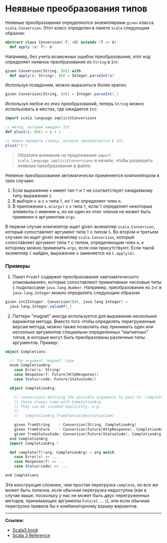 # Неявные преобразования типов

Неявные преобразования определяются экземплярами `given` класса `scala.Conversion`.
Этот класс определен в пакете `scala` следующим образом:

```scala
abstract class Conversion[-T, +U] extends (T => U):
  def apply (x: T): U
```

Например, без учета возможных ошибок преобразования, этот код определяет неявное преобразование из `String` в `Int`:

```scala
given Conversion[String, Int] with
  def apply(s: String): Int = Integer.parseInt(s)
```

Используя псевдоним, можно выразиться более кратко:

```scala
given Conversion[String, Int] = Integer.parseInt(_)
```

Используя любое из этих преобразований, теперь `String` можно использовать в местах, где ожидается `Int`:

```scala
import scala.language.implicitConversions

// метод, который ожидает Int
def plus1(i: Int) = i + 1

// можно передать строку, которая преобразуется в Int
plus1("1")
```

> Обратите внимание на предложение `import scala.language.implicitConversions` в начале, 
> чтобы разрешить неявные преобразования в файле.

Неявное преобразование автоматически применяется компилятором в трех случаях:

1. Если выражение `e` имеет тип `T` и `T` не соответствует ожидаемому типу выражения `S`. 
2. В выборе `e.m` с `e` типа `T`, но `T` не определяет член `m`. 
3. В приложении `e.m(args)` с `e` типа `T`, если `T` определяет некоторые элементы с именем `m`, 
но ни один из этих членов не может быть применен к аргументам `args`.

В первом случае компилятор ищет given экземпляр `scala.Conversion`, который сопоставляет аргумент типа `T` с типом `S`. 
Во втором и третьем случаях он ищет given экземпляр `scala.Conversion`, 
который сопоставляет аргумент типа `T` с типом, определяющим член `m`, 
к которому можно применить `args`, если они присутствуют. 
Если такой экземпляр `C` найден, выражение `e` заменяется на `C.apply(e)`.

### Примеры

1) Пакет `Predef` содержит преобразования «автоматического упаковывания», 
которые сопоставляют примитивные числовые типы с подклассами `java.lang.Number`. 
Например, преобразование из `Int` в `java.lang.Integer` можно определить следующим образом:

```scala
given int2Integer: Conversion[Int, java.lang.Integer] =
  java.lang.Integer.valueOf(_)
```

2) Паттерн "magnet" иногда используется для выражения нескольких вариантов метода. 
Вместо того чтобы определять перегруженные версии метода, 
можно также позволить ему принимать один или несколько аргументов специально определенных "магнитных" типов, 
в которые могут быть преобразованы различные типы аргументов. 
Пример:

```scala
object Completions:

  // The argument "magnet" type
  enum CompletionArg:
    case Error(s: String)
    case Response(f: Future[HttpResponse])
    case Status(code: Future[StatusCode])

  object CompletionArg:

    // conversions defining the possible arguments to pass to `complete`
    // these always come with CompletionArg
    // They can be invoked explicitly, e.g.
    //
    //   CompletionArg.fromStatusCode(statusCode)

    given fromString    : Conversion[String, CompletionArg]               = Error(_)
    given fromFuture    : Conversion[Future[HttpResponse], CompletionArg] = Response(_)
    given fromStatusCode: Conversion[Future[StatusCode], CompletionArg]   = Status(_)
  end CompletionArg
  import CompletionArg.*

  def complete[T](arg: CompletionArg) = arg match
    case Error(s) => ...
    case Response(f) => ...
    case Status(code) => ...

end Completions
```

Эта конструкция сложнее, чем простая перегрузка `complete`, 
но все же может быть полезна, если обычная перегрузка недоступна 
(как в случае выше, поскольку у нас не может быть двух перегруженных методов, принимающих аргументы `Future[...]`), 
или если обычная перегрузка привела бы к комбинаторному взрыву вариантов.


---

**Ссылки:**

- [Scala3 book](https://docs.scala-lang.org/scala3/book/ca-implicit-conversions.html)
- [Scala 3 Reference](https://docs.scala-lang.org/scala3/reference/contextual/conversions.html)
